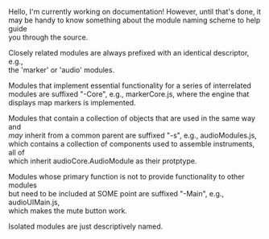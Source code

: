 Hello, I'm currently working on documentation! However, until that's done, it   
may be handy to know something about the module naming scheme to help guide    
you through the source.     

Closely related modules are always prefixed with an identical descriptor, e.g.,    
the 'marker' or 'audio' modules.      
  
Modules that implement essential functionality for a series of interrelated    
modules are suffixed "-Core", e.g., markerCore.js, where the engine that   
displays map markers is implemented.    
  
Modules that contain a collection of objects that are used in the same way and   
*may* inherit from a common parent are suffixed "-s", e.g., audioModules.js,    
which contains a collection of components used to assemble instruments, all of   
which inherit audioCore.AudioModule as their protptype.

Modules whose primary function is not to provide functionality to other modules    
but need to be included at SOME point are suffixed "-Main", e.g., audioUIMain.js,    
which makes the mute button work.      

Isolated modules are just descriptively named.      
